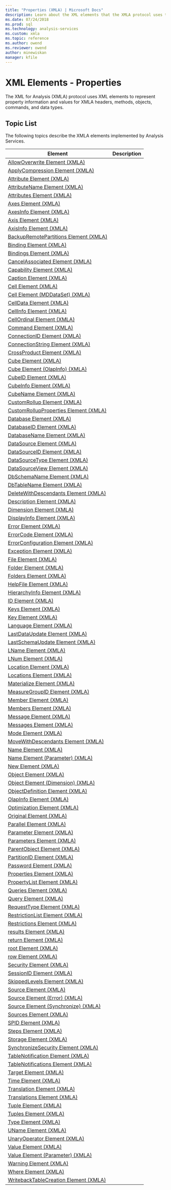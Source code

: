 ```yaml
---
title: "Properties (XMLA) | Microsoft Docs"
description: Learn about the XML elements that the XMLA protocol uses to represent property information and values for XMLA headers, methods, objects, commands, and data types.
ms.date: 07/24/2018
ms.prod: sql
ms.technology: analysis-services
ms.custom: xmla
ms.topic: reference
ms.author: owend
ms.reviewer: owend
author: minewiskan
manager: kfile
---
```

# XML Elements - Properties

  The XML for Analysis (XMLA) protocol uses XML elements to represent property information and values for XMLA headers, methods, objects, commands, and data types.  
  
## Topic List  
 The following topics describe the XMLA elements implemented by Analysis Services.  
  
|Element|Description|  
|-------------|-----------------|  
|[AllowOverwrite Element &#40;XMLA&#41;](../xml-elements-properties/allowoverwrite-element-xmla.md)||  
|[ApplyCompression Element &#40;XMLA&#41;](../xml-elements-properties/applycompression-element-xmla.md)||  
|[Attribute Element &#40;XMLA&#41;](../xml-elements-properties/attribute-element-xmla.md)||  
|[AttributeName Element &#40;XMLA&#41;](../xml-elements-properties/attributename-element-xmla.md)||  
|[Attributes Element &#40;XMLA&#41;](../xml-elements-properties/attributes-element-xmla.md)||  
|[Axes Element &#40;XMLA&#41;](../xml-elements-properties/axes-element-xmla.md)||  
|[AxesInfo Element &#40;XMLA&#41;](../xml-elements-properties/axesinfo-element-xmla.md)||  
|[Axis Element &#40;XMLA&#41;](../xml-elements-properties/axis-element-xmla.md)||  
|[AxisInfo Element &#40;XMLA&#41;](../xml-elements-properties/axisinfo-element-xmla.md)||  
|[BackupRemotePartitions Element &#40;XMLA&#41;](../xml-elements-properties/backupremotepartitions-element-xmla.md)||  
|[Binding Element &#40;XMLA&#41;](../xml-elements-properties/binding-element-xmla.md)||  
|[Bindings Element &#40;XMLA&#41;](../xml-elements-properties/bindings-element-xmla.md)||  
|[CancelAssociated Element &#40;XMLA&#41;](../xml-elements-properties/cancelassociated-element-xmla.md)||  
|[Capability Element &#40;XMLA&#41;](../xml-elements-properties/capability-element-xmla.md)||  
|[Caption Element &#40;XMLA&#41;](../xml-elements-properties/caption-element-xmla.md)||  
|[Cell Element &#40;XMLA&#41;](../xml-elements-properties/cell-element-xmla.md)||  
|[Cell Element &#40;MDDataSet&#41; &#40;XMLA&#41;](../xml-elements-properties/cell-element-mddataset-xmla.md)||  
|[CellData Element &#40;XMLA&#41;](../xml-elements-properties/celldata-element-xmla.md)||  
|[CellInfo Element &#40;XMLA&#41;](../xml-elements-properties/cellinfo-element-xmla.md)||  
|[CellOrdinal Element &#40;XMLA&#41;](../xml-elements-properties/cellordinal-element-xmla.md)||  
|[Command Element &#40;XMLA&#41;](../xml-elements-properties/command-element-xmla.md)||  
|[ConnectionID Element &#40;XMLA&#41;](../xml-elements-properties/connectionid-element-xmla.md)||  
|[ConnectionString Element &#40;XMLA&#41;](../xml-elements-properties/connectionstring-element-xmla.md)||  
|[CrossProduct Element &#40;XMLA&#41;](../xml-elements-properties/crossproduct-element-xmla.md)||  
|[Cube Element &#40;XMLA&#41;](../xml-elements-properties/cube-element-xmla.md)||  
|[Cube Element &#40;OlapInfo&#41; &#40;XMLA&#41;](../xml-elements-properties/cube-element-olapinfo-xmla.md)||  
|[CubeID Element &#40;XMLA&#41;](../xml-elements-properties/cubeid-element-xmla.md)||  
|[CubeInfo Element &#40;XMLA&#41;](../xml-elements-properties/cubeinfo-element-xmla.md)||  
|[CubeName Element &#40;XMLA&#41;](../xml-elements-properties/cubename-element-xmla.md)||  
|[CustomRollup Element &#40;XMLA&#41;](../xml-elements-properties/customrollup-element-xmla.md)||  
|[CustomRollupProperties Element &#40;XMLA&#41;](../xml-elements-properties/customrollupproperties-element-xmla.md)||  
|[Database Element &#40;XMLA&#41;](../xml-elements-properties/database-element-xmla.md)||  
|[DatabaseID Element &#40;XMLA&#41;](../xml-elements-properties/databaseid-element-xmla.md)||  
|[DatabaseName Element &#40;XMLA&#41;](../xml-elements-properties/databasename-element-xmla.md)||  
|[DataSource Element &#40;XMLA&#41;](../xml-elements-properties/datasource-element-xmla.md)||  
|[DataSourceID Element &#40;XMLA&#41;](../xml-elements-properties/datasourceid-element-xmla.md)||  
|[DataSourceType Element &#40;XMLA&#41;](../xml-elements-properties/datasourcetype-element-xmla.md)||  
|[DataSourceView Element &#40;XMLA&#41;](../xml-elements-properties/datasourceview-element-xmla.md)||  
|[DbSchemaName Element &#40;XMLA&#41;](../xml-elements-properties/dbschemaname-element-xmla.md)||  
|[DbTableName Element &#40;XMLA&#41;](../xml-elements-properties/dbtablename-element-xmla.md)||  
|[DeleteWithDescendants Element &#40;XMLA&#41;](../xml-elements-properties/deletewithdescendants-element-xmla.md)||  
|[Description Element &#40;XMLA&#41;](../xml-elements-properties/description-element-xmla.md)||  
|[Dimension Element &#40;XMLA&#41;](../xml-elements-properties/dimension-element-xmla.md)||  
|[DisplayInfo Element &#40;XMLA&#41;](../xml-elements-properties/displayinfo-element-xmla.md)||  
|[Error Element &#40;XMLA&#41;](../xml-elements-properties/error-element-xmla.md)||  
|[ErrorCode Element &#40;XMLA&#41;](../xml-elements-properties/errorcode-element-xmla.md)||  
|[ErrorConfiguration Element &#40;XMLA&#41;](../xml-elements-properties/errorconfiguration-element-xmla.md)||  
|[Exception Element &#40;XMLA&#41;](../xml-elements-properties/exception-element-xmla.md)||  
|[File Element &#40;XMLA&#41;](../xml-elements-properties/file-element-xmla.md)||  
|[Folder Element &#40;XMLA&#41;](../xml-elements-properties/folder-element-xmla.md)||  
|[Folders Element &#40;XMLA&#41;](../xml-elements-properties/folders-element-xmla.md)||  
|[HelpFile Element &#40;XMLA&#41;](../xml-elements-properties/helpfile-element-xmla.md)||  
|[HierarchyInfo Element &#40;XMLA&#41;](../xml-elements-properties/hierarchyinfo-element-xmla.md)||  
|[ID Element &#40;XMLA&#41;](../xml-elements-properties/id-element-xmla.md)||  
|[Keys Element &#40;XMLA&#41;](../xml-elements-properties/keys-element-xmla.md)||  
|[Key Element &#40;XMLA&#41;](../xml-elements-properties/key-element-xmla.md)||  
|[Language Element &#40;XMLA&#41;](../xml-elements-properties/language-element-xmla.md)||  
|[LastDataUpdate Element &#40;XMLA&#41;](../xml-elements-properties/lastdataupdate-element-xmla.md)||  
|[LastSchemaUpdate Element &#40;XMLA&#41;](../xml-elements-properties/lastschemaupdate-element-xmla.md)||  
|[LName Element &#40;XMLA&#41;](../xml-elements-properties/lname-element-xmla.md)||  
|[LNum Element &#40;XMLA&#41;](../xml-elements-properties/lnum-element-xmla.md)||  
|[Location Element &#40;XMLA&#41;](../xml-elements-properties/location-element-xmla.md)||  
|[Locations Element &#40;XMLA&#41;](../xml-elements-properties/locations-element-xmla.md)||  
|[Materialize Element &#40;XMLA&#41;](../xml-elements-properties/materialize-element-xmla.md)||  
|[MeasureGroupID Element &#40;XMLA&#41;](../xml-elements-properties/measuregroupid-element-xmla.md)||  
|[Member Element &#40;XMLA&#41;](../xml-elements-properties/member-element-xmla.md)||  
|[Members Element &#40;XMLA&#41;](../xml-elements-properties/members-element-xmla.md)||  
|[Message Element &#40;XMLA&#41;](../xml-elements-properties/message-element-xmla.md)||  
|[Messages Element &#40;XMLA&#41;](../xml-elements-properties/messages-element-xmla.md)||  
|[Mode Element &#40;XMLA&#41;](../xml-elements-properties/mode-element-xmla.md)||  
|[MoveWithDescendants Element &#40;XMLA&#41;](../xml-elements-properties/movewithdescendants-element-xmla.md)||  
|[Name Element &#40;XMLA&#41;](../xml-elements-properties/name-element-xmla.md)||  
|[Name Element &#40;Parameter&#41; &#40;XMLA&#41;](../xml-elements-properties/name-element-parameter-xmla.md)||  
|[New Element &#40;XMLA&#41;](../xml-elements-properties/new-element-xmla.md)||  
|[Object Element &#40;XMLA&#41;](../xml-elements-properties/object-element-xmla.md)||  
|[Object Element &#40;Dimension&#41; &#40;XMLA&#41;](../xml-elements-properties/object-element-dimension-xmla.md)||  
|[ObjectDefinition Element &#40;XMLA&#41;](../xml-elements-properties/objectdefinition-element-xmla.md)||  
|[OlapInfo Element &#40;XMLA&#41;](../xml-elements-properties/olapinfo-element-xmla.md)||  
|[Optimization Element &#40;XMLA&#41;](../xml-elements-properties/optimization-element-xmla.md)||  
|[Original Element &#40;XMLA&#41;](../xml-elements-properties/original-element-xmla.md)||  
|[Parallel Element &#40;XMLA&#41;](../xml-elements-properties/parallel-element-xmla.md)||  
|[Parameter Element &#40;XMLA&#41;](../xml-elements-properties/parameter-element-xmla.md)||  
|[Parameters Element &#40;XMLA&#41;](../xml-elements-properties/parameters-element-xmla.md)||  
|[ParentObject Element &#40;XMLA&#41;](../xml-elements-properties/parentobject-element-xmla.md)||  
|[PartitionID Element &#40;XMLA&#41;](../xml-elements-properties/partitionid-element-xmla.md)||  
|[Password Element &#40;XMLA&#41;](../xml-elements-properties/password-element-xmla.md)||  
|[Properties Element &#40;XMLA&#41;](../xml-elements-properties/properties-element-xmla.md)||  
|[PropertyList Element &#40;XMLA&#41;](../xml-elements-properties/propertylist-element-xmla.md)||  
|[Queries Element &#40;XMLA&#41;](../xml-elements-properties/queries-element-xmla.md)||  
|[Query Element &#40;XMLA&#41;](../xml-elements-properties/query-element-xmla.md)||  
|[RequestType Element &#40;XMLA&#41;](../xml-elements-properties/requesttype-element-xmla.md)||  
|[RestrictionList Element &#40;XMLA&#41;](../xml-elements-properties/restrictionlist-element-xmla.md)||  
|[Restrictions Element &#40;XMLA&#41;](../xml-elements-properties/restrictions-element-xmla.md)||  
|[results Element &#40;XMLA&#41;](../xml-elements-properties/results-element-xmla.md)||  
|[return Element &#40;XMLA&#41;](../xml-elements-properties/return-element-xmla.md)||  
|[root Element &#40;XMLA&#41;](../xml-elements-properties/root-element-xmla.md)||  
|[row Element &#40;XMLA&#41;](../xml-elements-properties/row-element-xmla.md)||  
|[Security Element &#40;XMLA&#41;](../xml-elements-properties/security-element-xmla.md)||  
|[SessionID Element &#40;XMLA&#41;](../xml-elements-properties/sessionid-element-xmla.md)||  
|[SkippedLevels Element &#40;XMLA&#41;](../xml-elements-properties/skippedlevels-element-xmla.md)||  
|[Source Element &#40;XMLA&#41;](../xml-elements-properties/source-element-xmla.md)||  
|[Source Element &#40;Error&#41; &#40;XMLA&#41;](../xml-elements-properties/source-element-error-xmla.md)||  
|[Source Element &#40;Synchronize&#41; &#40;XMLA&#41;](../xml-elements-properties/source-element-synchronize-xmla.md)||  
|[Sources Element &#40;XMLA&#41;](../xml-elements-properties/sources-element-xmla.md)||  
|[SPID Element &#40;XMLA&#41;](../xml-elements-properties/spid-element-xmla.md)||  
|[Steps Element &#40;XMLA&#41;](../xml-elements-properties/steps-element-xmla.md)||  
|[Storage Element &#40;XMLA&#41;](../xml-elements-properties/storage-element-xmla.md)||  
|[SynchronizeSecurity Element &#40;XMLA&#41;](../xml-elements-properties/synchronizesecurity-element-xmla.md)||  
|[TableNotification Element &#40;XMLA&#41;](../xml-elements-properties/tablenotification-element-xmla.md)||  
|[TableNotifications Element &#40;XMLA&#41;](../xml-elements-properties/tablenotifications-element-xmla.md)||  
|[Target Element &#40;XMLA&#41;](../xml-elements-properties/target-element-xmla.md)||  
|[Time Element &#40;XMLA&#41;](../xml-elements-properties/time-element-xmla.md)||  
|[Translation Element &#40;XMLA&#41;](../xml-elements-properties/translation-element-xmla.md)||  
|[Translations Element &#40;XMLA&#41;](../xml-elements-properties/translations-element-xmla.md)||  
|[Tuple Element &#40;XMLA&#41;](../xml-elements-properties/tuple-element-xmla.md)||  
|[Tuples Element &#40;XMLA&#41;](../xml-elements-properties/tuples-element-xmla.md)||  
|[Type Element &#40;XMLA&#41;](../xml-elements-properties/type-element-xmla.md)||  
|[UName Element &#40;XMLA&#41;](../xml-elements-properties/uname-element-xmla.md)||  
|[UnaryOperator Element &#40;XMLA&#41;](../xml-elements-properties/unaryoperator-element-xmla.md)||  
|[Value Element &#40;XMLA&#41;](../xml-elements-properties/value-element-xmla.md)||  
|[Value Element &#40;Parameter&#41; &#40;XMLA&#41;](../xml-elements-properties/value-element-parameter-xmla.md)||  
|[Warning Element &#40;XMLA&#41;](../xml-elements-properties/warning-element-xmla.md)||  
|[Where Element &#40;XMLA&#41;](../xml-elements-properties/where-element-xmla.md)||  
|[WritebackTableCreation Element &#40;XMLA&#41;](../xml-elements-properties/writebacktablecreation-element-xmla.md)||  
  